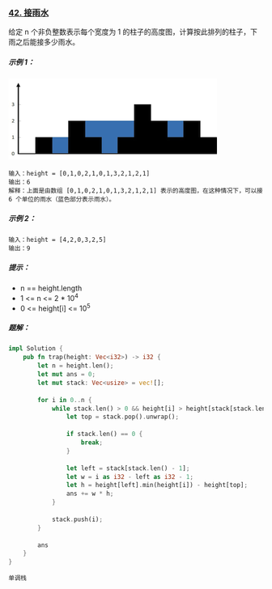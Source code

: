### [42. 接雨水](https://leetcode.cn/problems/trapping-rain-water/)

给定 n 个非负整数表示每个宽度为 1 的柱子的高度图，计算按此排列的柱子，下雨之后能接多少雨水。

##### 示例 1：
![img.png](img.png)
```
输入：height = [0,1,0,2,1,0,1,3,2,1,2,1]
输出：6
解释：上面是由数组 [0,1,0,2,1,0,1,3,2,1,2,1] 表示的高度图，在这种情况下，可以接 6 个单位的雨水（蓝色部分表示雨水）。 
```

##### 示例 2：
```
输入：height = [4,2,0,3,2,5]
输出：9
```

##### 提示：
- n == height.length
- 1 <= n <= 2 * 10<sup>4</sup>
- 0 <= height[i] <= 10<sup>5</sup>

##### 题解：
```rust
impl Solution {
    pub fn trap(height: Vec<i32>) -> i32 {
        let n = height.len();
        let mut ans = 0;
        let mut stack: Vec<usize> = vec![];

        for i in 0..n {
            while stack.len() > 0 && height[i] > height[stack[stack.len()-1]] {
                let top = stack.pop().unwrap();

                if stack.len() == 0 {
                    break;
                }

                let left = stack[stack.len() - 1];
                let w = i as i32 - left as i32 - 1;
                let h = height[left].min(height[i]) - height[top];
                ans += w * h;
            }
            
            stack.push(i);
        }

        ans
    }
}
```

`单调栈`
